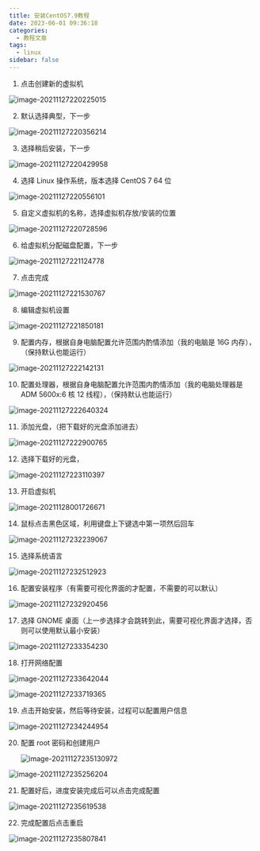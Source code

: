 ```yaml
---
title: 安装CentOS7.9教程
date: 2023-06-01 09:36:18
categories:
  - 教程文章
tags:
  - linux
sidebar: false
---
```


1. 点击创建新的虚拟机

![image-20211127220225015](../../../figure/image-20211127220225015.png)

2. 默认选择典型，下一步

![image-20211127220356214](../../../figure/image-20211127220356214.png)

3. 选择稍后安装，下一步

![image-20211127220429958](../../../figure/image-20211127220429958.png)

4. 选择 Linux 操作系统，版本选择 CentOS 7 64 位

![image-20211127220556101](../../../figure/image-20211127220556101.png)

5. 自定义虚拟机的名称，选择虚拟机存放/安装的位置

![image-20211127220728596](../../../figure/image-20211127220728596.png)

6. 给虚拟机分配磁盘配置，下一步

![image-20211127221124778](../../../figure/image-20211127221124778.png)

7. 点击完成

![image-20211127221530767](../../../figure/image-20211127221530767.png)

8. 编辑虚拟机设置

![image-20211127221850181](../../../figure/image-20211127221850181.png)

9. 配置内存，根据自身电脑配置允许范围内酌情添加（我的电脑是 16G 内存），（保持默认也能运行）

![image-20211127222142131](../../../figure/image-20211127222142131.png)

10. 配置处理器，根据自身电脑配置允许范围内酌情添加（我的电脑处理器是 ADM 5600x:6 核 12 线程），（保持默认也能运行）

![image-20211127222640324](../../../figure/image-20211127222640324.png)

11. 添加光盘，（把下载好的光盘添加进去）

![image-20211127222900765](../../../figure/image-20211127222900765.png)

12. 选择下载好的光盘，

![image-20211127223110397](../../../figure/image-20211127223110397.png)

13. 开启虚拟机

![image-20211128001726671](../../../figure/image-20211128001726671.png)

14. 鼠标点击黑色区域，利用键盘上下键选中第一项然后回车

![image-20211127232239067](../../../figure/image-20211127232239067.png)

15. 选择系统语言

![image-20211127232512923](../../../figure/image-20211127232512923.png)

16. 配置安装程序（有需要可视化界面的才配置，不需要的可以默认）

![image-20211127232920456](../../../figure/image-20211127232920456.png)

17. 选择 GNOME 桌面（上一步选择才会跳转到此，需要可视化界面才选择，否则可以使用默认最小安装）

![image-20211127233354230](../../../figure/image-20211127233354230.png)

18. 打开网络配置

![image-20211127233642044](../../../figure/image-20211127233642044.png)

![image-20211127233719365](../../../figure/image-20211127233719365.png)

19. 点击开始安装，然后等待安装，过程可以配置用户信息

![image-20211127234244954](../../../figure/image-20211127234244954.png)

20. 配置 root 密码和创建用户

    ![image-20211127235130972](../../../figure/image-20211127235130972.png)

![image-20211127235256204](../../../figure/image-20211127235256204.png)

21. 配置好后，进度安装完成后可以点击完成配置

![image-20211127235619538](../../../figure/image-20211127235619538.png)

22. 完成配置后点击重启

![image-20211127235807841](../../../figure/image-20211127235807841.png)
